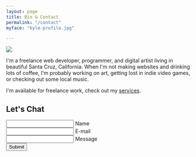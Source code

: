 ```yaml
---
layout: page
title: Bio & Contact
permalink: "/contact"
myface: "kyle-profile.jpg"

---
```

<img class="myface" src="{{ site.cloudinary_url }}/w_250/{{ page.myface }}">

I'm a freelance web developer, programmer, and digital artist living in beautiful Santa Cruz, California.
When I'm not making websites and drinking lots of coffee, I'm probably working on art, getting lost in indie video games, or checking out some local music.

I'm available for freelance work, check out my [services](/services/).

## Let's Chat

<form action="https://formspree.io/kyle@kylegrover.com" method="POST" class="contact-form floating-labels">
   <div class="form-field-row">
      <div class="form-field">
         <input id="name" class="input-text" type="text" required>
         <label for="name">Name</label>
      </div>
      <div class="form-field">
         <input id="_replyto" class="input-text" type="email" required>
         <label for="email">E-mail</label>
      </div>
   </div>
   <div class="form-field">
      <input id="message" class="input-text" type="text" required>
      <label for="message">Message</label>
   </div>
   <div class="form-field align-center">
      <input class="submit-btn" type="submit" value="Submit">
   </div>
    <input style="display: none" name="_gotcha">
    <input style="display: none" name="_next" value="/thanks">
</form>